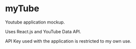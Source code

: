 # myTube

Youtube application mockup.

Uses React.js and YouTube Data API.

API Key used with the application is restricted to my own use.

